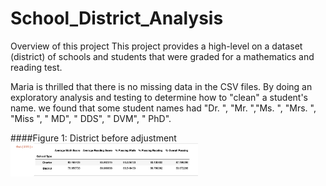 # School_District_Analysis

Overview of this project
This project provides a high-level on a dataset (district) of schools and students that were graded for a mathematics and reading test.

Maria is thrilled that there is no missing data in the CSV files. By doing an exploratory analysis and testing to determine how to "clean" a student's name. we found that some student names had "Dr. ", "Mr. ","Ms. ", "Mrs. ", "Miss ", " MD", " DDS", " DVM", " PhD".

####Figure 1: District before adjustment
<img src="https://github.com/poboisvert/School_District_Analysis/blob/main/Resources/images/district_mod.png?raw=true" width="300" />
